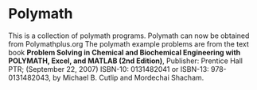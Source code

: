 # Polymath
This is a collection of polymath programs.  Polymath can now be obtained from Polymathplus.org
The polymath example problems are from the text book 
<b> Problem Solving in Chemical and Biochemical Engineering with POLYMATH, Excel, and MATLAB (2nd Edition)</b>, Publisher: Prentice Hall PTR; (September 22, 2007) ISBN-10: 0131482041 or ISBN-13: 978-0131482043, by Michael B. Cutlip and Mordechai Shacham. 
